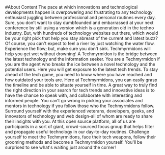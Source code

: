 #About Content 
The pace at which innovations and technological developments happen is overpowering and frustrating to any technology enthusiast juggling between professional and personal routines every day. Sure, you don’t want to stay dumbfounded and embarrassed at your next conference by still using a version which is a generation old in the techno industry. But, with hundreds of technology websites out there, which would be your right pick that help you stay abreast of the current and latest buzz? Of course, you can't expect to feel a river by just watching the water flow. Experience the flow; but, make sure you don't sink.  Techmyrmidons will help you get wet without drowning! 
A  Techmyrmidon is the bridge between the latest technology and the information seeker.  You are a Techmyrmidon if you are the agent who breaks the ice between a novel technology and the potential users. Here you will get exposure to the latest tech trends. To stay ahead of the tech game, you need to know where you have reached and how outdated your tools are. Here at Techmyrmidons, you can easily grasp the timeline and be able to situate yourself in time. A great way to truly find the right direction in your search for tech trends and innovative ideas is to have the chance to speak with, and collaborate with interesting and informed people. You can’t go wrong in picking your associates and mentors in technology if you follow those who the Techmyrmidons follow. Surround yourself with the experienced veterans, developers, geeks, and innovators of technology and web design-all of whom are ready to share their insights with you. 
At this open source platform, all of us are participants in a sort of giant, crowd-sourced focus group that helps filter and propagate useful technology in our day-to-day routines. Challenge yourself to meet the Techmyrmidons, face their tech weapons, follow their grooming methods and become a Techmyrmidon yourself. You'll be surprised to see what's waiting just around the corner! 
